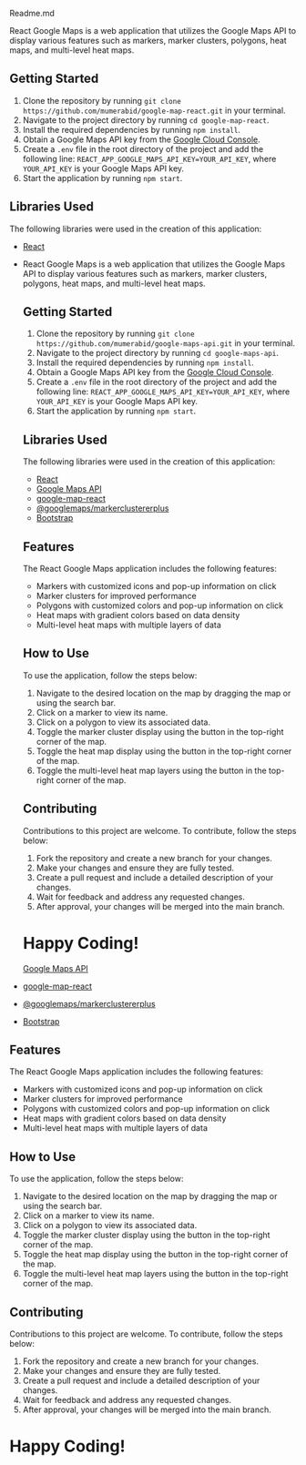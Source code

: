 Readme.md

React Google Maps is a web application that utilizes the Google Maps API to display various features such as markers, marker clusters, polygons, heat maps, and multi-level heat maps.

## Getting Started

1.  Clone the repository by running `git clone https://github.com/mumerabid/google-map-react.git` in your terminal.
2.  Navigate to the project directory by running `cd google-map-react`.
3.  Install the required dependencies by running `npm install`.
4.  Obtain a Google Maps API key from the [Google Cloud Console](https://console.cloud.google.com/).
5.  Create a `.env` file in the root directory of the project and add the following line: `REACT_APP_GOOGLE_MAPS_API_KEY=YOUR_API_KEY`, where `YOUR_API_KEY` is your Google Maps API key.
6.  Start the application by running `npm start`.

## Libraries Used

The following libraries were used in the creation of this application:

- [React](https://reactjs.org/)
- React Google Maps is a web application that utilizes the Google Maps API to display various features such as markers, marker clusters, polygons, heat maps, and multi-level heat maps.

  ## Getting Started

  1.  Clone the repository by running `git clone https://github.com/mumerabid/google-maps-api.git` in your terminal.
  2.  Navigate to the project directory by running `cd google-maps-api`.
  3.  Install the required dependencies by running `npm install`.
  4.  Obtain a Google Maps API key from the [Google Cloud Console](https://console.cloud.google.com/).
  5.  Create a `.env` file in the root directory of the project and add the following line: `REACT_APP_GOOGLE_MAPS_API_KEY=YOUR_API_KEY`, where `YOUR_API_KEY` is your Google Maps API key.
  6.  Start the application by running `npm start`.

  ## Libraries Used

  The following libraries were used in the creation of this application:

  - [React](https://reactjs.org/)
  - [Google Maps API](https://developers.google.com/maps/documentation)
  - [google-map-react](https://github.com/google-map-react/google-map-react)
  - [@googlemaps/markerclustererplus](https://www.npmjs.com/package/@googlemaps/markerclustererplus)
  - [Bootstrap](https://getbootstrap.com/)

  ## Features

  The React Google Maps application includes the following features:

  - Markers with customized icons and pop-up information on click
  - Marker clusters for improved performance
  - Polygons with customized colors and pop-up information on click
  - Heat maps with gradient colors based on data density
  - Multi-level heat maps with multiple layers of data

  ## How to Use

  To use the application, follow the steps below:

  1.  Navigate to the desired location on the map by dragging the map or using the search bar.
  2.  Click on a marker to view its name.
  3.  Click on a polygon to view its associated data.
  4.  Toggle the marker cluster display using the button in the top-right corner of the map.
  5.  Toggle the heat map display using the button in the top-right corner of the map.
  6.  Toggle the multi-level heat map layers using the button in the top-right corner of the map.

  ## Contributing

  Contributions to this project are welcome. To contribute, follow the steps below:

  1.  Fork the repository and create a new branch for your changes.
  2.  Make your changes and ensure they are fully tested.
  3.  Create a pull request and include a detailed description of your changes.
  4.  Wait for feedback and address any requested changes.
  5.  After approval, your changes will be merged into the main branch.

  # Happy Coding!

  [Google Maps API](https://developers.google.com/maps/documentation)

- [google-map-react](https://github.com/google-map-react/google-map-react)
- [@googlemaps/markerclustererplus](https://www.npmjs.com/package/@googlemaps/markerclustererplus)
- [Bootstrap](https://getbootstrap.com/)

## Features

The React Google Maps application includes the following features:

- Markers with customized icons and pop-up information on click
- Marker clusters for improved performance
- Polygons with customized colors and pop-up information on click
- Heat maps with gradient colors based on data density
- Multi-level heat maps with multiple layers of data

## How to Use

To use the application, follow the steps below:

1.  Navigate to the desired location on the map by dragging the map or using the search bar.
2.  Click on a marker to view its name.
3.  Click on a polygon to view its associated data.
4.  Toggle the marker cluster display using the button in the top-right corner of the map.
5.  Toggle the heat map display using the button in the top-right corner of the map.
6.  Toggle the multi-level heat map layers using the button in the top-right corner of the map.

## Contributing

Contributions to this project are welcome. To contribute, follow the steps below:

1.  Fork the repository and create a new branch for your changes.
2.  Make your changes and ensure they are fully tested.
3.  Create a pull request and include a detailed description of your changes.
4.  Wait for feedback and address any requested changes.
5.  After approval, your changes will be merged into the main branch.

# Happy Coding!

